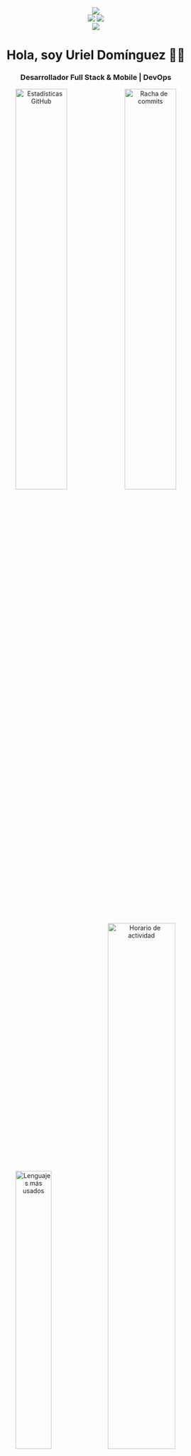 <div align="center">
  <img src="https://readme-typing-svg.demolab.com?font=Fira+Code&weight=600&size=28&duration=4000&pause=1000&color=00C4FF&center=true&vCenter=true&width=600&lines=Hola%2C+soy+Uriel+Domínguez;Desarrollador+Full+Stack;Especialista+en+Mobile;Entusiasta+DevOps" />
</div>

<div align="center">
  <img src="https://komarev.com/ghpvc/?username=urieldomingezm&label=Profile+Views&color=00C4FF&style=flat" />
  <a href="https://github.com/urieldomingezm?tab=followers">
    <img src="https://img.shields.io/github/followers/urieldomingezm?label=Followers&style=social">
  </a>
</div>

<div align="center">
  <img src="https://raw.githubusercontent.com/urieldomingezm/urieldomingezm/output/github-contribution-grid-snake-dark.svg" />
</div>

<h1 align="center">Hola, soy Uriel Domínguez 👨‍💻</h1>
<h3 align="center">Desarrollador Full Stack & Mobile | DevOps</h3>

<!-- Estadísticas principales -->
<div align="center">
  <img src="https://github-readme-stats.vercel.app/api?username=urieldomingezm&show_icons=true&theme=radical&hide_border=true&bg_color=0D1117&title_color=00C4FF&icon_color=00C4FF&text_color=FFFFFF" alt="Estadísticas GitHub" width="48%"/>
  <img src="https://github-readme-streak-stats.herokuapp.com/?user=urieldomingezm&theme=radical&hide_border=true&background=0D1117&stroke=00C4FF&ring=00C4FF&fire=00C4FF&currStreakNum=FFFFFF&sideNums=FFFFFF&currStreakLabel=FFFFFF&sideLabels=FFFFFF&dates=FFFFFF" alt="Racha de commits" width="48%"/>
</div>

<!-- Estadísticas de lenguajes -->
<div align="center">
  <img src="https://github-readme-stats.vercel.app/api/top-langs/?username=urieldomingezm&layout=compact&theme=radical&hide_border=true&bg_color=0D1117&title_color=00C4FF&text_color=FFFFFF" alt="Lenguajes más usados" width="40%"/>
  <img src="https://github-profile-summary-cards.vercel.app/api/cards/productive-time?username=urieldomingezm&theme=radical&utcOffset=-5" alt="Horario de actividad" width="55%"/>
</div>

## 🚀 Tecnologías y Habilidades

### Lenguajes
<p>
  <img src="https://img.shields.io/badge/PHP-777BB3?style=for-the-badge&logo=php&logoColor=white"/>
  <img src="https://img.shields.io/badge/React-61DAFB?style=for-the-badge&logo=react&logoColor=black"/>
  <img src="https://img.shields.io/badge/React_Native-61DAFB?style=for-the-badge&logo=react&logoColor=black"/>
  <img src="https://img.shields.io/badge/Python-3776AB?style=for-the-badge&logo=python&logoColor=white"/>
  <img src="https://img.shields.io/badge/Ruby-CC342D?style=for-the-badge&logo=ruby&logoColor=white"/>
  <img src="https://img.shields.io/badge/HTML5-E34F26?style=for-the-badge&logo=html5&logoColor=white"/>
  <img src="https://img.shields.io/badge/CSS3-1572B6?style=for-the-badge&logo=css3&logoColor=white"/>
  <img src="https://img.shields.io/badge/JavaScript-F7DF1E?style=for-the-badge&logo=javascript&logoColor=black"/>
  <img src="https://img.shields.io/badge/Node.js-339933?style=for-the-badge&logo=node.js&logoColor=white"/>
  <img src="https://img.shields.io/badge/C%23-512BD4?style=for-the-badge&logo=c-sharp&logoColor=white"/>
  <img src="https://img.shields.io/badge/C++-00599C?style=for-the-badge&logo=c%2B%2B&logoColor=white"/>
  <img src="https://img.shields.io/badge/TypeScript-3178C6?style=for-the-badge&logo=typescript&logoColor=white"/>
</p>

### 📱 Desarrollo Móvil
<p>
  <img src="https://img.shields.io/badge/React_Native-61DAFB?style=for-the-badge&logo=react&logoColor=black" alt="React Native"/>
  <img src="https://img.shields.io/badge/Flutter-02569B?style=for-the-badge&logo=flutter&logoColor=white" alt="Flutter"/>
  <img src="https://img.shields.io/badge/FlutterFlow-02569B?style=for-the-badge&logo=flutter&logoColor=white" alt="FlutterFlow"/>
  <img src="https://img.shields.io/badge/Xamarin-3498DB?style=for-the-badge&logo=xamarin&logoColor=white" alt="Xamarin"/>
  <img src="https://img.shields.io/badge/Ionic-3880FF?style=for-the-badge&logo=ionic&logoColor=white" alt="Ionic"/>
  <img src="https://img.shields.io/badge/Expo-000020?style=for-the-badge&logo=expo&logoColor=white" alt="Expo"/>
</p>

### 🌐 Desarrollo Web
<p>
  <img src="https://img.shields.io/badge/Next.js-000000?style=for-the-badge&logo=nextdotjs&logoColor=white" alt="Next.js"/>
  <img src="https://img.shields.io/badge/Nuxt.js-00DC82?style=for-the-badge&logo=nuxtdotjs&logoColor=white" alt="Nuxt.js"/>
  <img src="https://img.shields.io/badge/Astro-FF5D01?style=for-the-badge&logo=astro&logoColor=white" alt="Astro"/>
  <img src="https://img.shields.io/badge/Remix-000000?style=for-the-badge&logo=remix&logoColor=white" alt="Remix"/>
  <img src="https://img.shields.io/badge/Ruby_on_Rails-CC0000?style=for-the-badge&logo=rubyonrails&logoColor=white"/>
  <img src="https://img.shields.io/badge/Flask-000000?style=for-the-badge&logo=flask&logoColor=white"/>
  <img src="https://img.shields.io/badge/Django-092E20?style=for-the-badge&logo=django&logoColor=white"/>
  <img src="https://img.shields.io/badge/Laravel-FF2D20?style=for-the-badge&logo=laravel&logoColor=white"/>
  <img src="https://img.shields.io/badge/Yii2-F68A1F?style=for-the-badge&logo=yii&logoColor=white"/>
  <img src="https://img.shields.io/badge/Angular-DD0031?style=for-the-badge&logo=angular&logoColor=white"/>
  <img src="https://img.shields.io/badge/Vue.js-4FC08D?style=for-the-badge&logo=vue.js&logoColor=white"/>
  <img src="https://img.shields.io/badge/ASP.NET_Core-512BD4?style=for-the-badge&logo=dotnet&logoColor=white"/>
  <img src="https://img.shields.io/badge/Tailwind_CSS-007ACC?style=for-the-badge&logo=tailwindcss&logoColor=white"/>
  <img src="https://img.shields.io/badge/Bootstrap-7952B3?style=for-the-badge&logo=bootstrap&logoColor=white"/>
  <img src="https://img.shields.io/badge/Material_Angular-757DE8?style=for-the-badge&logo=angular&logoColor=white"/>
</p>

### 🛠 Herramientas No-Code/Low-Code
<p>
  <img src="https://img.shields.io/badge/Microsoft_Power_Apps-742774?style=for-the-badge&logo=microsoft-powerapps&logoColor=white" alt="Power Apps"/>
  <img src="https://img.shields.io/badge/Bubble-000000?style=for-the-badge&logo=bubble&logoColor=white" alt="Bubble"/>
  <img src="https://img.shields.io/badge/Webflow-4353FF?style=for-the-badge&logo=webflow&logoColor=white" alt="Webflow"/>
</p>

### ☁️ Cloud & DevOps
<p>
  <img src="https://img.shields.io/badge/Docker-2496ED?style=for-the-badge&logo=docker&logoColor=white"/>
  <img src="https://img.shields.io/badge/Kubernetes-326CE5?style=for-the-badge&logo=kubernetes&logoColor=white"/>
  <img src="https://img.shields.io/badge/AWS-FF9900?style=for-the-badge&logo=amazonaws&logoColor=black"/>
  <img src="https://img.shields.io/badge/Azure-0083FF?style=for-the-badge&logo=microsoftazure&logoColor=white"/>
  <img src="https://img.shields.io/badge/GitHub_Actions-FF6C37?style=for-the-badge&logo=githubactions&logoColor=white"/>
  <img src="https://img.shields.io/badge/Azure_DevOps-0078D7?style=for-the-badge&logo=azure-devops&logoColor=white" alt="Azure DevOps"/>
  <img src="https://img.shields.io/badge/Google_Cloud-4285F4?style=for-the-badge&logo=google-cloud&logoColor=white" alt="Google Cloud"/>
  <img src="https://img.shields.io/badge/Vercel-000000?style=for-the-badge&logo=vercel&logoColor=white" alt="Vercel"/>
  <img src="https://img.shields.io/badge/Netlify-00C7B7?style=for-the-badge&logo=netlify&logoColor=white" alt="Netlify"/>
</p>

### Sistemas Operativos
<p>
  <img src="https://img.shields.io/badge/macOS-000000?style=for-the-badge&logo=apple&logoColor=white"/>
  <img src="https://img.shields.io/badge/Windows-0078D6?style=for-the-badge&logo=windows&logoColor=white"/>
  <img src="https://img.shields.io/badge/Ubuntu-E95420?style=for-the-badge&logo=ubuntu&logoColor=white"/>
  <img src="https://img.shields.io/badge/Linux-3A3D42?style=for-the-badge&logo=linux&logoColor=white"/>
  <img src="https://img.shields.io/badge/Solaris-FF6600?style=for-the-badge&logo=oracle&logoColor=white"/>
</p>

## 📊 Estadísticas

<div align="center">
  <img src="https://github-profile-summary-cards.vercel.app/api/cards/repos-per-language?username=urieldomingezm&theme=radical" width="32%"/>
  <img src="https://github-profile-summary-cards.vercel.app/api/cards/most-commit-language?username=urieldomingezm&theme=radical" width="32%"/>
  <img src="https://github-profile-summary-cards.vercel.app/api/cards/stats?username=urieldomingezm&theme=radical" width="32%"/>
</div>

## 📫 Contacto

<div align="center">
  <a href="https://linkedin.com/in/tuperfil" target="_blank">
    <img src="https://img.shields.io/badge/LinkedIn-0077B5?style=for-the-badge&logo=linkedin&logoColor=white" alt="LinkedIn"/>
  </a>
  <a href="https://twitter.com/tuperfil" target="_blank">
    <img src="https://img.shields.io/badge/Twitter-1DA1F2?style=for-the-badge&logo=twitter&logoColor=white" alt="Twitter"/>
  </a>
  <a href="mailto:tuemail@example.com">
    <img src="https://img.shields.io/badge/Email-D44638?style=for-the-badge&logo=gmail&logoColor=white" alt="Email"/>
  </a>
  <a href="https://urieldomingezm.github.io" target="_blank">
    <img src="https://img.shields.io/badge/Portfolio-FF5722?style=for-the-badge&logo=about.me&logoColor=white" alt="Portfolio"/>
  </a>
</div>

<div align="center">
  <img src="https://quotes-github-readme.vercel.app/api?type=horizontal&theme=radical" alt="Quote aleatorio"/>
</div>
